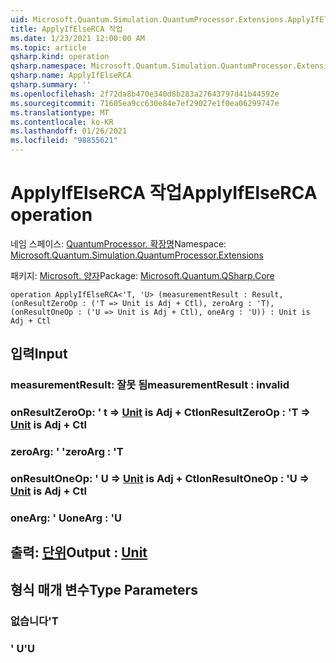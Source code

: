 ```yaml
---
uid: Microsoft.Quantum.Simulation.QuantumProcessor.Extensions.ApplyIfElseRCA
title: ApplyIfElseRCA 작업
ms.date: 1/23/2021 12:00:00 AM
ms.topic: article
qsharp.kind: operation
qsharp.namespace: Microsoft.Quantum.Simulation.QuantumProcessor.Extensions
qsharp.name: ApplyIfElseRCA
qsharp.summary: ''
ms.openlocfilehash: 2f72da8b470e340d8b283a27643797d41b44592e
ms.sourcegitcommit: 71605ea9cc630e84e7ef29027e1f0ea06299747e
ms.translationtype: MT
ms.contentlocale: ko-KR
ms.lasthandoff: 01/26/2021
ms.locfileid: "98855621"
---
```

# <a name="applyifelserca-operation"></a><span data-ttu-id="63bcf-102">ApplyIfElseRCA 작업</span><span class="sxs-lookup"><span data-stu-id="63bcf-102">ApplyIfElseRCA operation</span></span>

<span data-ttu-id="63bcf-103">네임 스페이스: [QuantumProcessor. 확장명](xref:Microsoft.Quantum.Simulation.QuantumProcessor.Extensions)</span><span class="sxs-lookup"><span data-stu-id="63bcf-103">Namespace: [Microsoft.Quantum.Simulation.QuantumProcessor.Extensions](xref:Microsoft.Quantum.Simulation.QuantumProcessor.Extensions)</span></span>

<span data-ttu-id="63bcf-104">패키지: [Microsoft. 양자](https://nuget.org/packages/Microsoft.Quantum.QSharp.Core)</span><span class="sxs-lookup"><span data-stu-id="63bcf-104">Package: [Microsoft.Quantum.QSharp.Core](https://nuget.org/packages/Microsoft.Quantum.QSharp.Core)</span></span>




```qsharp
operation ApplyIfElseRCA<'T, 'U> (measurementResult : Result, (onResultZeroOp : ('T => Unit is Adj + Ctl), zeroArg : 'T), (onResultOneOp : ('U => Unit is Adj + Ctl), oneArg : 'U)) : Unit is Adj + Ctl
```


## <a name="input"></a><span data-ttu-id="63bcf-105">입력</span><span class="sxs-lookup"><span data-stu-id="63bcf-105">Input</span></span>

### <a name="measurementresult--__invalidresult__"></a><span data-ttu-id="63bcf-106">measurementResult: __잘못 <Result> 됨__</span><span class="sxs-lookup"><span data-stu-id="63bcf-106">measurementResult : __invalid<Result>__</span></span>




### <a name="onresultzeroop--t--unit--is-adj--ctl"></a><span data-ttu-id="63bcf-107">onResultZeroOp: ' t => [Unit](xref:microsoft.quantum.lang-ref.unit)  is Adj + Ctl</span><span class="sxs-lookup"><span data-stu-id="63bcf-107">onResultZeroOp : 'T => [Unit](xref:microsoft.quantum.lang-ref.unit)  is Adj + Ctl</span></span>




### <a name="zeroarg--t"></a><span data-ttu-id="63bcf-108">zeroArg: ' '</span><span class="sxs-lookup"><span data-stu-id="63bcf-108">zeroArg : 'T</span></span>




### <a name="onresultoneop--u--unit--is-adj--ctl"></a><span data-ttu-id="63bcf-109">onResultOneOp: ' U => [Unit](xref:microsoft.quantum.lang-ref.unit)  is Adj + Ctl</span><span class="sxs-lookup"><span data-stu-id="63bcf-109">onResultOneOp : 'U => [Unit](xref:microsoft.quantum.lang-ref.unit)  is Adj + Ctl</span></span>




### <a name="onearg--u"></a><span data-ttu-id="63bcf-110">oneArg: ' U</span><span class="sxs-lookup"><span data-stu-id="63bcf-110">oneArg : 'U</span></span>





## <a name="output--unit"></a><span data-ttu-id="63bcf-111">출력: [단위](xref:microsoft.quantum.lang-ref.unit)</span><span class="sxs-lookup"><span data-stu-id="63bcf-111">Output : [Unit](xref:microsoft.quantum.lang-ref.unit)</span></span>



## <a name="type-parameters"></a><span data-ttu-id="63bcf-112">형식 매개 변수</span><span class="sxs-lookup"><span data-stu-id="63bcf-112">Type Parameters</span></span>

### <a name="t"></a><span data-ttu-id="63bcf-113">없습니다</span><span class="sxs-lookup"><span data-stu-id="63bcf-113">'T</span></span>


### <a name="u"></a><span data-ttu-id="63bcf-114">' U</span><span class="sxs-lookup"><span data-stu-id="63bcf-114">'U</span></span>

